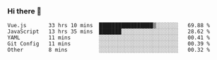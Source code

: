 ### Hi there 👋

<!--
**xin-code/Xin-code** is a ✨ _special_ ✨ repository because its `README.md` (this file) appears on your GitHub profile.

Here are some ideas to get you started:
<!--START_SECTION:waka-->
```text
Vue.js       33 hrs 10 mins  █████████████████▒░░░░░░░   69.88 % 
JavaScript   13 hrs 35 mins  ███████░░░░░░░░░░░░░░░░░░   28.62 % 
YAML         11 mins         ░░░░░░░░░░░░░░░░░░░░░░░░░   00.41 % 
Git Config   11 mins         ░░░░░░░░░░░░░░░░░░░░░░░░░   00.39 % 
Other        8 mins          ░░░░░░░░░░░░░░░░░░░░░░░░░   00.32 % 
```
<!--END_SECTION:waka-->
